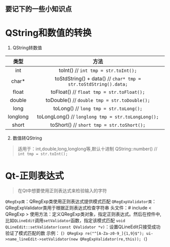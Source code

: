 ## 要记下的一些小知识点

# QString和数值的转换

1. QString转数值

| 类型 | 方法 |
| :--: | :--: |
| int | toInt()  // `int tmp = str.toInt();` |
| char* | toStdString() + data()  // `char* tmp = str.toStdString().data;` |
| float | toFloat()  // `float tmp = str.toFloat();` |
| double | toDouble()  // `double tmp = str.toDouble();` |
| long | toLong()  // `long tmp = str.toLong();` |
| longlong | toLongLong()  // `longlong tmp = str.toLongLong();`
| short | toShort()  // `short tmp = str.toShort();` |



2. 数值转QString
>适用于：int,double,long,longlong等,默认十进制
QString::number()  // `int tmp = str.toInt();`


# Qt-正则表达式
>在Qt中想要使用正则表达式来检验输入的字符

`QRegExp类`：QRegExp类使用正则表达式提供模式匹配
`QRegExpValidator类`：QRegExpValidator类用于根据正则表达式检查字符串
头文件：# include < QRegExp >
使用方法：定义QRegExp类对象，指定正则表达式。然后在控件中,比如`QLineEdit`调用`setValidator`函数，指定该模式匹配
`void QLineEdit::setValidator(const QValidator *v)`：设置QLineEdit只接受成功验证了模式匹配的数
示例：
(```)
  QRegExp re("^[A-Za-z0-9_]{1,9}$");
  ui->name_lineEdit->setValidator(new QRegExpValidator(re,this));
(```)
